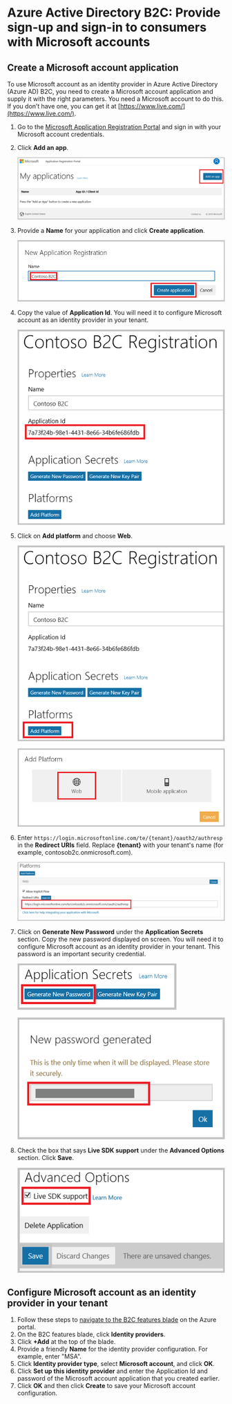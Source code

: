 <properties
	pageTitle="Azure Active Directory B2C: Microsoft account configuration | Microsoft Azure"
	description="Provide sign-up and sign-in to consumers with Microsoft accounts in your applications that are secured by Azure Active Directory B2C."
	services="active-directory-b2c"
	documentationCenter=""
	authors="swkrish"
	manager="msmbaldwin"
	editor="bryanla"/>

<tags
	ms.service="active-directory-b2c"
	ms.workload="identity"
	ms.tgt_pltfrm="na"
	ms.devlang="na"
	ms.topic="article"
	ms.date="07/24/2016"
	ms.author="swkrish"/>

# Azure Active Directory B2C: Provide sign-up and sign-in to consumers with Microsoft accounts

## Create a Microsoft account application

To use Microsoft account as an identity provider in Azure Active Directory (Azure AD) B2C, you need to create a Microsoft account application and supply it with the right parameters. You need a Microsoft account to do this. If you don’t have one, you can get it at [https://www.live.com/](https://www.live.com/).

1. Go to the [Microsoft Application Registration Portal](https://apps.dev.microsoft.com) and sign in with your Microsoft account credentials.
2. Click **Add an app**.

    ![Microsoft account - Add a new app](./media/active-directory-b2c-setup-msa-app/msa-add-new-app.png)

3. Provide a **Name** for your application and click **Create application**.

    ![Microsoft account - App name](./media/active-directory-b2c-setup-msa-app/msa-app-name.png)

4. Copy the value of **Application Id**. You will need it to configure Microsoft account as an identity provider in your tenant.

    ![Microsoft account - Application Id](./media/active-directory-b2c-setup-msa-app/msa-app-id.png)

5. Click on **Add platform** and choose **Web**.

	![Microsoft account - Add platform](./media/active-directory-b2c-setup-msa-app/msa-add-platform.png)

	![Microsoft account - Web](./media/active-directory-b2c-setup-msa-app/msa-web.png)

6. Enter `https://login.microsoftonline.com/te/{tenant}/oauth2/authresp` in the **Redirect URIs** field. Replace **{tenant}** with your tenant's name (for example, contosob2c.onmicrosoft.com).

    ![Microsoft account - Redirect URL](./media/active-directory-b2c-setup-msa-app/msa-redirect-url.png)

7. Click on **Generate New Password** under the **Application Secrets** section. Copy the new password displayed on screen. You will need it to configure Microsoft account as an identity provider in your tenant. This password is an important security credential.

	![Microsoft account - Generate new password](./media/active-directory-b2c-setup-msa-app/msa-generate-new-password.png)

	![Microsoft account - New password](./media/active-directory-b2c-setup-msa-app/msa-new-password.png)

8. Check the box that says **Live SDK support** under the **Advanced Options** section. Click **Save**.

    ![Microsoft account - Live SDK support](./media/active-directory-b2c-setup-msa-app/msa-live-sdk-support.png)

## Configure Microsoft account as an identity provider in your tenant

1. Follow these steps to [navigate to the B2C features blade](active-directory-b2c-app-registration.md#navigate-to-the-b2c-features-blade) on the Azure portal.
2. On the B2C features blade, click **Identity providers**.
3. Click **+Add** at the top of the blade.
4. Provide a friendly **Name** for the identity provider configuration. For example, enter "MSA".
5. Click **Identity provider type**, select **Microsoft account**, and click **OK**.
6. Click **Set up this identity provider** and enter the Application Id and password of the Microsoft account application that you created earlier.
7. Click **OK** and then click **Create** to save your Microsoft account configuration.
